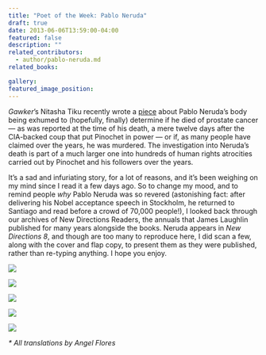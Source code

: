 ```yaml
---
title: "Poet of the Week: Pablo Neruda"
draft: true
date: 2013-06-06T13:59:00-04:00
featured: false
description: ""
related_contributors:
  - author/pablo-neruda.md
related_books:

gallery:
featured_image_position: 
---
```


_Gawker_’s Nitasha Tiku recently wrote a [piece](http://gawker.com/was-pablo-neruda-murdered-by-a-cia-double-agent-working-511011666) about Pablo Neruda’s body being exhumed to (hopefully, finally) determine if he died of prostate cancer — as was reported at the time of his death, a mere twelve days after the CIA-backed coup that put Pinochet in power — or if, as many people have claimed over the years, he was murdered. The investigation into Neruda’s death is part of a much larger one into hundreds of human rights atrocities carried out by Pinochet and his followers over the years.

It’s a sad and infuriating story, for a lot of reasons, and it’s been weighing on my mind since I read it a few days ago. So to change my mood, and to remind people _why_ Pablo Neruda was so revered (astonishing fact: after delivering his Nobel acceptance speech in Stockholm, he returned to Santiago and read before a crowd of 70,000 people!), I looked back through our archives of New Directions Readers, the annuals that James Laughlin published for many years alongside the books. Neruda appears in _New Directions 8_, and though are too many to reproduce here, I did scan a few, along with the cover and flap copy, to present them as they were published, rather than re-typing anything. I hope you enjoy.

![](https://ndbooks.imgix.net/NDR8_cover.jpg)

![](https://ndbooks.imgix.net/NDR8_Flap.jpg)

![](https://ndbooks.imgix.net/Neruda_1.jpg)

![](https://ndbooks.imgix.net/Neruda_2.jpg)

![](https://ndbooks.imgix.net/Neruda_3.jpg)

_* All translations by Angel Flores_

